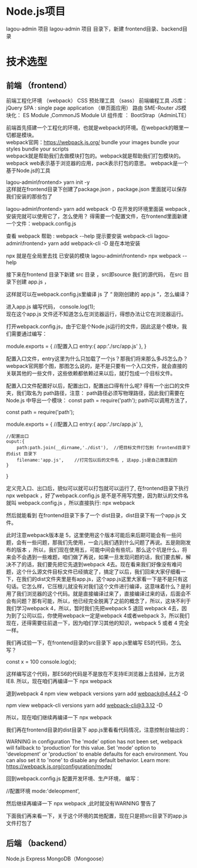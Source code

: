 # Node.js项目   
lagou-admin 项目
lagou-admin 项目 目录下，新建 frontend目录、backend目录

# 技术选型
## 前端 （frontend）
前端工程化环境 （webpack）
CSS 预处理工具 （sass）
前端编程工具 JS库：jQuery
SPA : single page application （单页面应用） 路由 SME-Router
JS模块化： ES Module ,CommonJS Module
UI 组件库 ： BootStrap（AdminLTE）


前端首先搭建一个工程化的环境，也就是webpack的环境。在webpack的眼里一切都是模块。  
webpack官网：https://webpack.js.org/
bundle your images   bundle your styles  bundle your scripts   
webpack就是帮助我们去做模块打包的。webpack就是帮助我们打包模块的。
webpack web表示基于浏览器的应用，pack表示打包的意思。
webpack是一个基于Node.js的工具

lagou-admin\frontend>  yarn init -y  
这样就在frontend目录下创建了package.json ，package.json 里面就可以保存我们安装的那些包了

lagou-admin\frontend> yarn add webpack -D
在开发的环境里面装 webpack ,安装完就可以使用它了，怎么使用？
得需要一个配置文件，在frontend里面新建一个文件：webpack.config.js

查看 webpack 帮助 :  webpack --help 提示要安装 webpack-cli
lagou-admin\frontend>  yarn add webpack-cli -D  是在本地安装

npx 就是在全局里去找 已安装的模块
lagou-admin\frontend> npx webpack --help

接下来在frontend 目录下新建 src 目录 ，src即source 我们的源代码， 在src 目录下创建 app.js ，

这样就可以在webpack.config.js里编译 js 了 “ 刚刚创建的 app.js ”，怎么编译？

进入app.js 编写代码， console.log(1);  
现在这个app.js 文件还不知道怎么在浏览器运行，得想办法让它在浏览器运行。

打开webpack.config.js，由于它是个Node.js运行的文件，因此这是个模块，我们需要通过编写：

module.exports = {
    //配置入口
    entry:{
        app:'./src/app.js'
    },
}

配置入口文件，entry这里为什么只加载了一个js？那我们将来那么多JS怎么办？
webpack官网那个图，那图怎么说的，是不是只要有一个入口文件，就会直接的关联其他的一些文件，这些依赖都依赖过来以后，就打包成一个目标文件。

配置入口文件配置好以后，配置出口，配置出口得有什么呢?
得有一个出口的文件夹，我们取名为 path路径，注意： path路径必须写物理路径，因此我们需要在Node.js
中导出一个模块： const path = require('path'); path可以调用方法了，

const path = require('path');

module.exports = {
    //配置入口
    entry:{
        app:'./src/app.js'
    },

    //配置出口
    ouput:{
        path:path.join(__dirname,'./dist'),  //把目标文件打包到 frontend目录下的dist 目录下
        filename:'app.js',    //打完包以后的文件名 , 这app.js是自己故意起的
    }
}


定义完入口、出口后，貌似可以就可以打包就可以运行了, 在frontend目录下执行  npx webpack   ，好了webpack.config.js 是不是不用写完整，因为默认的文件名就叫 webpack.config.js ，所以直接执行:
npx webpack

然后就能看到 在frontend目录下多了一个 dist目录，dist目录下有一个app.js 文件。

此时注意webpack版本是 5，这里使用这个版本可能后来后期可能会有一些问题，会有一些问题，那我们先使用，一会儿我们遇到什么问题了再说。五是刚刚发布的版本 ，所以，我们现在使用五，可能中间会有些坑，那么这个坑是什么，将来会不会遇到一些难题，咱们做了再说，如果一旦发现问题的话，我们要去解，解决不了的话，我们要先把它先退到webpack 4去。现在看来我们好像没有难问题，这个什么源文件目标文件已经搞定了，搞定了以后，我们回来大家仔细看一下，在我们的dist文件夹里是有app.js，这个app.js这里大家看一下是不是只有这句话。它怎么样，它压根儿就没有对我们这个文件进行编译，这意味着什么？是利用了我们浏览器的这个代码。就是直接编译过来了，直接编译过来的话，后面会不会有问题？那有可能，所以，他已经完全脱离了之前的概念了，所以，这块不利于我们学习webpack 4，所以，暂时我们先把webpack 5 退回 webpack 4去，因为到了公司以后，你使用webpack一定是webpack 4或者webpack 3，所以我们现在，还得需要往前退一下，因为咱们学习其他的知识，webpack 5 或者 4 完全一样。

我们再试验一下，在frontend目录的src目录下 app.js里编写 ES的代码，怎么写？

const x = 100
console.log(x);

这样编写这个代码，那ES6的代码是不是放在不支持IE浏览器上去挂掉，比方说IE8.
所以，现在咱们再编译一下   npx webpack

退到webpack 4 
npm view webpack versions
yarn add webpack@4.44.2 -D

npm view webpack-cli  versions
yarn add webpack-cli@3.3.12 -D

所以，现在咱们继续再编译一下   npx webpack

我们再在frontend目录的dist目录下 app.js里看看代码情况，注意控制台输出的：

WARNING in configuration
The 'mode' option has not been set, webpack will fallback to 'production' for this value. Set 'mode' option to 'development' or 'production' to enable defaults for each environment.
You can also set it to 'none' to disable any default behavior. Learn more: https://webpack.js.org/configuration/mode/

回到webpack.config.js 配置开发环境、生产环境， 编写：

  //配置环境
    mode:'deleopment',

然后继续再编译一下   npx webpack   ,此时就没有WARNING 警告了

下面我们再来看一下，关于这个环境的其他配置，现在只是把src目录下的app.js 文件打包了










## 后端 （backend）
Node.js
Express
MongoDB（Mongoose）
